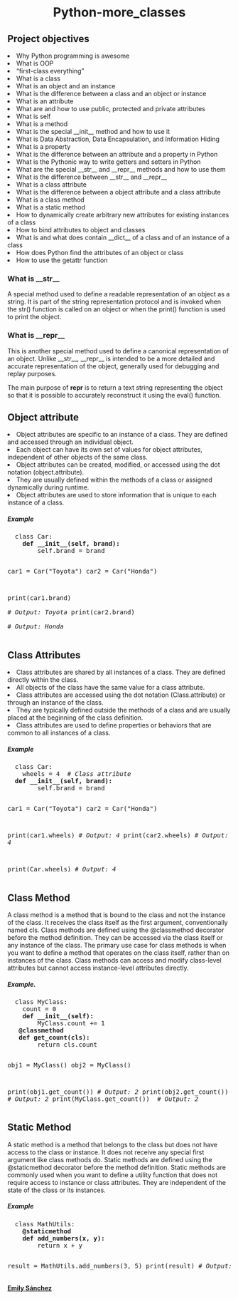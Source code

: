 <h1 align = "center">Python-more_classes</h1>

<h2>Project objectives</h2>

<li>Why Python programming is awesome</li>
<li>What is OOP</li>
<li>“first-class everything”</li>
<li>What is a class</li>
<li>What is an object and an instance</li>
<li>What is the difference between a class and an object or instance</li>
<li>What is an attribute</li>
<li>What are and how to use public, protected and private attributes</li>
<li>What is self</li>
<li>What is a method</li>
<li>What is the special __init__ method and how to use it</li>
<li>What is Data Abstraction, Data Encapsulation, and Information Hiding</li>
<li>What is a property</li>
<li>What is the difference between an attribute and a property in Python</li>
<li>What is the Pythonic way to write getters and setters in Python</li>
<li>What are the special __str__ and __repr__ methods and how to use them</li>
<li>What is the difference between __str__ and __repr__</li>
<li>What is a class attribute</li>
<li>What is the difference between a object attribute and a class attribute</li>
<li>What is a class method</li>
<li>What is a static method</li>
<li>How to dynamically create arbitrary new attributes for existing instances of a class</li>
<li>How to bind attributes to object and classes</li>
<li>What is and what does contain __dict__ of a class and of an instance of a class</li>
<li>How does Python find the attributes of an object or class</li>
<li>How to use the getattr function</li>

<h3>What is __str__</h3>
<p>A special method used to define a readable representation of an object as a string. It is part of the string representation protocol and is invoked when the str() function is called on an object or when the print() function is used to print the object.</p>

<h3>What is __repr__</h3>
<p>This is another special method used to define a canonical representation of an object. Unlike __str__, __repr__ is intended to be a more detailed and accurate representation of the object, generally used for debugging and replay purposes.

The main purpose of __repr__ is to return a text string representing the object so that it is possible to accurately reconstruct it using the eval() function.</p>

<h2>Object attribute</h2>
<p><li>Object attributes are specific to an instance of a class. They are defined and accessed through an individual object.</li>
<li>Each object can have its own set of values for object attributes, independent of other objects of the same class.</li>
<li>Object attributes can be created, modified, or accessed using the dot notation (object.attribute).</li>
<li>They are usually defined within the methods of a class or assigned dynamically during runtime.</li>
<li>Object attributes are used to store information that is unique to each instance of a class.</li></p>

<h5>Example</h5>
<pre>
  class Car:
    <b>def __init__(self, brand):</b>
        self.brand = brand

car1 = Car("Toyota")
car2 = Car("Honda")

print(car1.brand)  
<i># Output: Toyota</i>
print(car2.brand)  
<i># Output: Honda</i>
</pre>

<h2>Class Attributes</h2>
<li>Class attributes are shared by all instances of a class. They are defined directly within the class.</li>
<li>All objects of the class have the same value for a class attribute.</li>
<li>Class attributes are accessed using the dot notation (Class.attribute) or through an instance of the class.</li>
<li>They are typically defined outside the methods of a class and are usually placed at the beginning of the class definition.</li>
<li>Class attributes are used to define properties or behaviors that are common to all instances of a class.</li>

<h5>Example</h5>
<pre>
  class Car:
    wheels = 4  <i># Class attribute</i>
  <b>def __init__(self, brand):</b>
        self.brand = brand

car1 = Car("Toyota")
car2 = Car("Honda")

print(car1.wheels)  <i># Output: 4</i>
print(car2.wheels)  <i># Output: 4</i>

print(Car.wheels)   <i># Output: 4</i>
</pre>

<h2>Class Method</h2>
<p>A class method is a method that is bound to the class and not the instance of the class. It receives the class itself as the first argument, conventionally named cls. Class methods are defined using the @classmethod decorator before the method definition. They can be accessed via the class itself or any instance of the class.
The primary use case for class methods is when you want to define a method that operates on the class itself, rather than on instances of the class. Class methods can access and modify class-level attributes but cannot access instance-level attributes directly.</p>

<h5>Example.</h5>
<pre>
  class MyClass:
    count = 0
    <b>def __init__(self):</b>
        MyClass.count += 1
   <b>@classmethod</b>
   <b>def get_count(cls):</b>
        return cls.count

obj1 = MyClass()
obj2 = MyClass()

print(obj1.get_count()) <i># Output: 2</i>
print(obj2.get_count()) <i># Output: 2</i>
print(MyClass.get_count()) <i> # Output: 2</i>
</pre>

<h2>Static Method</h2>
<p>A static method is a method that belongs to the class but does not have access to the class or instance. It does not receive any special first argument like class methods do. Static methods are defined using the @staticmethod decorator before the method definition.
Static methods are commonly used when you want to define a utility function that does not require access to instance or class attributes. They are independent of the state of the class or its instances.</p>

<h5>Example</h5>
<pre>
  class MathUtils:
    <b>@staticmethod</b>
    <b>def add_numbers(x, y):</b>
        return x + y

result = MathUtils.add_numbers(3, 5)
print(result)  <i># Output: 8</i>
</pre>

<h4><a href="https://github.com/20Emi"target="_blank">Emily Sánchez</a></h4>
